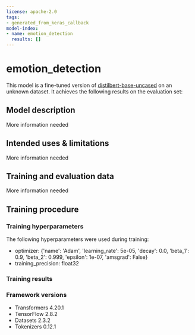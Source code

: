 ```yaml
---
license: apache-2.0
tags:
- generated_from_keras_callback
model-index:
- name: emotion_detection
  results: []
---
```


<!-- This model card has been generated automatically according to the information Keras had access to. You should
probably proofread and complete it, then remove this comment. -->

# emotion_detection

This model is a fine-tuned version of [distilbert-base-uncased](https://huggingface.co/distilbert-base-uncased) on an unknown dataset.
It achieves the following results on the evaluation set:


## Model description

More information needed

## Intended uses & limitations

More information needed

## Training and evaluation data

More information needed

## Training procedure

### Training hyperparameters

The following hyperparameters were used during training:
- optimizer: {'name': 'Adam', 'learning_rate': 5e-05, 'decay': 0.0, 'beta_1': 0.9, 'beta_2': 0.999, 'epsilon': 1e-07, 'amsgrad': False}
- training_precision: float32

### Training results



### Framework versions

- Transformers 4.20.1
- TensorFlow 2.8.2
- Datasets 2.3.2
- Tokenizers 0.12.1
